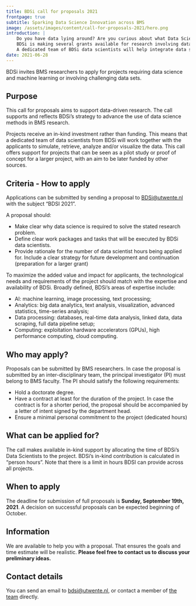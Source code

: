```yaml
---
title: BDSi call for proposals 2021
frontpage: true
subtitle: Sparking Data Science Innovation across BMS
image: /assets/images/content/call-for-proposals-2021/hero.png
introduction: |
    Do you have data lying around? Are you curious about what Data Science can mean for your research?\n
    BDSi is making several grants available for research involving data science. The grant is meant for projects exploring new ideas, or as a first step to qualify for external funding.\n
    A dedicated team of BDSi data scientists will help integrate data science into your project.
date: 2021-06-28
---
```


BDSi invites BMS researchers to apply for projects requiring data science and machine learning or involving challenging data sets.

## Purpose

This call for proposals aims to support data-driven research. The call supports and reflects BDSi’s strategy to advance the use of data science methods in BMS research.

Projects receive an in-kind investment rather than funding. This means that a dedicated team of data scientists from BDSi will work together with the applicants to simulate, retrieve, analyze and/or visualize the data. This call offers support for projects that can be seen as a pilot study or proof of concept for a larger project, with an aim to be later funded by other sources.

## Criteria - How to apply

Applications can be submitted by sending a proposal to <BDSi@utwente.nl> with the subject “BDSI 2021”.

A proposal should:

-   Make clear why data science is required to solve the stated research problem.
-   Define clear work packages and tasks that will be executed by BDSi data scientists.
-   Provide rationale for the number of data scientist hours being applied for. Include a clear strategy for future development and continuation (preparation for a larger grant)

To maximize the added value and impact for applicants, the technological needs and requirements of the project should match with the expertise and availability of BDSi. Broadly defined, BDSi’s areas of expertise include:

-   AI: machine learning, image processing, text processing;
-   Analytics: big data analytics, text analysis, visualization, advanced statistics, time-series analysis;
-   Data processing: databases, real-time data analysis, linked data, data scraping, full data pipeline setup;
-   Computing: exploitation hardware accelerators (GPUs), high performance computing, cloud computing.

## Who may apply?

Proposals can be submitted by BMS researchers. In case the proposal is submitted by an inter-disciplinary team, the principal investigator (PI) must belong to BMS faculty. The PI should satisfy the following requirements:

-   Hold a doctorate degree.
-   Have a contract at least for the duration of the project. In case the contract is for a shorter period, the proposal should be accompanied by a letter of intent signed by the department head.
-   Ensure a minimal personal commitment to the project (dedicated hours)

## What can be applied for?

The call makes available in-kind support by allocating the time of BDSi’s Data Scientists to the project. BDSi’s in-kind contribution is calculated in “person hours”. Note that there is a limit in hours BDSI can provide across all projects.

## When to apply

The deadline for submission of full proposals is **Sunday, September 19th, 2021**. A decision on successful proposals can be expected beginning of October.

## Information

We are available to help you with a proposal. That ensures the goals and time estimate will be realistic. **Please feel free to contact us to discuss your preliminary ideas.**

## Contact details

You can send an email to <bdsi@utwente.nl>, or contact a member of [the team](/team) directly.
